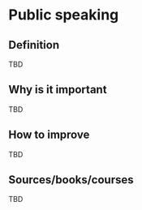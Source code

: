 # Public speaking

## Definition

TBD

## Why is it important

TBD

## How to improve

TBD

## Sources/books/courses

TBD